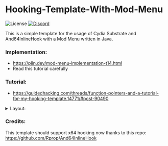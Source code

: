 # Hooking-Template-With-Mod-Menu
![License](https://img.shields.io/github/license/Octowolve/Hooking-Template-With-Mod-Menu?logo=discord&logoColor=%23fff&style=for-the-badge)
[![Discord](https://img.shields.io/discord/720937884814671923?color=%237289DA&logo=discord&logoColor=%23fff&style=for-the-badge)](https://discord.gg/bmRF2ac)

This is a simple template for the usage of Cydia Substrate and And64InlineHook with a Mod Menu written in Java.

### Implementation:
* https://piin.dev/mod-menu-implementation-t14.html
* Read this tutorial carefully

### Tutorial:
* https://guidedhacking.com/threads/function-pointers-and-a-tutorial-for-my-hooking-template.14771/#post-90490

<details>

<summary>Layout:</summary>
This is how the menu looks like when you simply build and run it 

![Mod Menu Layout](Images/MenuShowcase.gif)

![Mod Menu Layout](Images/ModMenu.PNG)

</details>

### Credits:
This template should support x64 hooking now thanks to this repo:
https://github.com/Rprop/And64InlineHook
